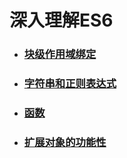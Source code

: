 # 深入理解ES6

- ### [块级作用域绑定](./src/01-Block-Bindings.md)
- ### [字符串和正则表达式](./src/02-Strings-and-Regular-Expressions.md)
- ### [函数](./src/03-Functions.md)
- ### [扩展对象的功能性](./src/04-Objects.md)